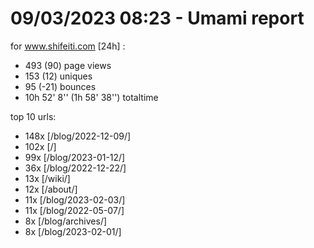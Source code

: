 # 09/03/2023 08:23 - Umami report
for www.shifeiti.com [24h] :

 - 493 (90) page views
 - 153 (12) uniques
 - 95 (-21) bounces
 - 10h 52' 8'' (1h 58' 38'') totaltime


top 10 urls:
 - 148x [/blog/2022-12-09/]
 - 102x [/]
 - 99x [/blog/2023-01-12/]
 - 36x [/blog/2022-12-22/]
 - 13x [/wiki/]
 - 12x [/about/]
 - 11x [/blog/2023-02-03/]
 - 11x [/blog/2022-05-07/]
 - 8x [/blog/archives/]
 - 8x [/blog/2023-02-01/]


